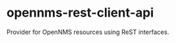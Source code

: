 opennms-rest-client-api
=======================

Provider for OpenNMS resources using ReST interfaces.
